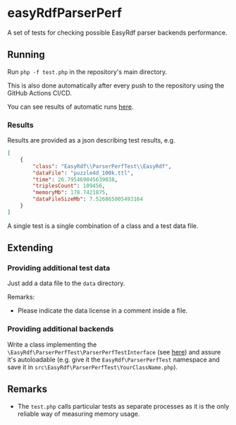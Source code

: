 # easyRdfParserPerf

A set of tests for checking possible EasyRdf parser backends performance.

## Running

Run `php -f test.php` in the repository's main directory.

This is also done automatically after every push to the repository using the GitHub Actions CI/CD.

You can see results of automatic runs [here](https://github.com/zozlak/easyRdfParserPerf/actions?query=workflow%3Arun).

### Results

Results are provided as a json describing test results, e.g.

```json
[
    {
        "class": "EasyRdf\\ParserPerfTest\\EasyRdf",
        "dataFile": "puzzle4d_100k.ttl",
        "time": 26.795469045639038,
        "triplesCount": 109456,
        "memoryMb": 178.7421875,
        "dataFileSizeMb": 7.526865005493164
    }
]
```

A single test is a single combination of a class and a test data file.

## Extending

### Providing additional test data

Just add a data file to the `data` directory.

Remarks:

* Please indicate the data license in a comment inside a file.

### Providing additional backends

Write a class implementing the `\EasyRdf\ParserPerfTest\ParserPerfTestInterface`
(see [here](https://github.com/zozlak/easyRdfParserPerf/blob/main/src/EasyRdf/ParserPerfTest/ParserPerfTestInterface.php))
and assure it's autoloadable (e.g. give it the `EasyRdf\ParserPerfTest` namespace and save it in `src\EasyRdf\ParserPerfTest\YourClassName.php`).

## Remarks

* The `test.php` calls particular tests as separate processes as it is the only reliable way of measuring memory usage.

